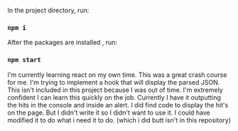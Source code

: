 In the project directory, run:

### `npm i`

After the packages are installed , run:

### `npm start`

I'm currently learning react on my own time. This was a great crash course for me. I'm trying to implement a hook that will display the parsed JSON. This isn't included in this project because I was out of time. I'm extremely confident I can learn this quickly on the job. Currently I have it outputting the hits in the console and inside an alert. I did find code to display the hit's on the page. But I didn't write it so I didn't want to use it. I could have modified it to do what i need it to do. (which i did butt isn't in this repository)